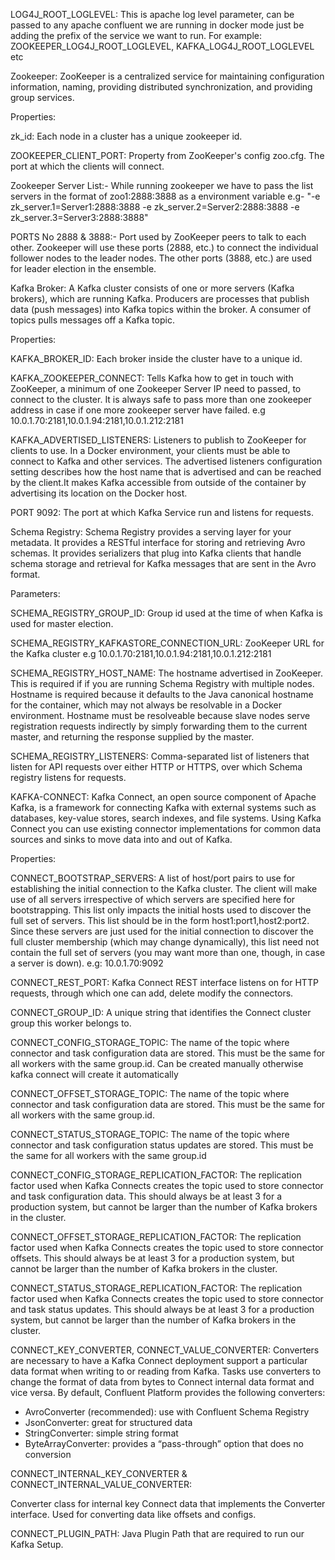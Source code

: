 LOG4J_ROOT_LOGLEVEL: This is apache log level parameter, can be passed to any apache confluent we are        running in docker mode just be adding the prefix of the service we want to run. 
    For example: ZOOKEEPER_LOG4J_ROOT_LOGLEVEL, KAFKA_LOG4J_ROOT_LOGLEVEL etc



Zookeeper: ZooKeeper is a centralized service for maintaining configuration information, naming,            providing distributed synchronization, and providing group services.

Properties:


zk_id: Each node in a cluster has a unique zookeeper id.

ZOOKEEPER_CLIENT_PORT: 	Property from ZooKeeper's config zoo.cfg. The port at which the clients will        connect.

Zookeeper Server List:- While running zookeeper we have to pass the list servers in the format of zoo1:2888:3888 as a environment variable
e.g- "-e zk_server.1=Server1:2888:3888 -e zk_server.2=Server2:2888:3888 -e zk_server.3=Server3:2888:3888"

PORTS No 2888 & 3888:- Port used by ZooKeeper peers to talk to each other. Zookeeper will use these         ports (2888, etc.) to connect the individual follower nodes to the leader nodes. The other ports        (3888, etc.) are used for leader election in the ensemble.



Kafka Broker: A Kafka cluster consists of one or more servers (Kafka brokers), which are running Kafka.     Producers are processes that publish data (push messages) into Kafka topics within the broker. A         consumer of topics pulls messages off a Kafka topic.

Properties:

KAFKA_BROKER_ID: Each broker inside the cluster have to a unique id.

KAFKA_ZOOKEEPER_CONNECT: Tells Kafka how to get in touch with ZooKeeper, a minimum of one Zookeeper Server IP need to passed, to connect to the cluster. It is always safe to pass more than one zookeeper address in case if one more zookeeper server have failed.
e.g 10.0.1.70:2181,10.0.1.94:2181,10.0.1.212:2181


KAFKA_ADVERTISED_LISTENERS: Listeners to publish to ZooKeeper for clients to use. In a Docker environment, your clients must be able to connect to Kafka and other services. The advertised listeners configuration setting describes how the host name that is advertised and can be reached by the client.It makes Kafka accessible from outside of the container by advertising its location on the Docker host.

PORT 9092: The port at which Kafka Service run and listens for requests.


Schema Registry: Schema Registry provides a serving layer for your metadata. It provides a RESTful interface for storing and retrieving Avro schemas. It provides serializers that plug into Kafka clients that handle schema storage and retrieval for Kafka messages that are sent in the Avro format.

Parameters:

SCHEMA_REGISTRY_GROUP_ID: Group id used at the time of when Kafka is used for master election.

SCHEMA_REGISTRY_KAFKASTORE_CONNECTION_URL: ZooKeeper URL for the Kafka cluster
e.g 10.0.1.70:2181,10.0.1.94:2181,10.0.1.212:2181

SCHEMA_REGISTRY_HOST_NAME: The hostname advertised in ZooKeeper. This is required if if you are running Schema Registry with multiple nodes. Hostname is required because it defaults to the Java canonical hostname for the container, which may not always be resolvable in a Docker environment. Hostname must be resolveable because slave nodes serve registration requests indirectly by simply forwarding them to the current master, and returning the response supplied by the master.

SCHEMA_REGISTRY_LISTENERS: Comma-separated list of listeners that listen for API requests over either HTTP or HTTPS, over which Schema registry listens for requests.


KAFKA-CONNECT:
Kafka Connect, an open source component of Apache Kafka, is a framework for connecting Kafka with external systems such as databases, key-value stores, search indexes, and file systems.
Using Kafka Connect you can use existing connector implementations for common data sources and sinks to move data into and out of Kafka.


Properties:

CONNECT_BOOTSTRAP_SERVERS: A list of host/port pairs to use for establishing the initial connection to the Kafka cluster. The client will make use of all servers irrespective of which servers are specified here for bootstrapping. This list only impacts the initial hosts used to discover the full set of servers. This list should be in the form host1:port1,host2:port2. Since these servers are just used for the initial connection to discover the full cluster membership (which may change dynamically), this list need not contain the full set of servers (you may want more than one, though, in case a server is down).
e.g: 10.0.1.70:9092


CONNECT_REST_PORT:  Kafka Connect REST interface listens on for HTTP requests, through which one can add, delete modify the connectors.

CONNECT_GROUP_ID: A unique string that identifies the Connect cluster group this worker belongs to.

CONNECT_CONFIG_STORAGE_TOPIC: The name of the topic where connector and task configuration data are stored. This must be the same for all workers with the same group.id. Can be created manually otherwise kafka connect will create it automatically

CONNECT_OFFSET_STORAGE_TOPIC: The name of the topic where connector and task configuration data are stored. This must be the same for all workers with the same group.id.


CONNECT_STATUS_STORAGE_TOPIC: The name of the topic where connector and task configuration status updates are stored. This must be the same for all workers with the same group.id


CONNECT_CONFIG_STORAGE_REPLICATION_FACTOR: The replication factor used when Kafka Connects creates the topic used to store connector and task configuration data. This should always be at least 3 for a production system, but cannot be larger than the number of Kafka brokers in the cluster.

CONNECT_OFFSET_STORAGE_REPLICATION_FACTOR: The replication factor used when Kafka Connects creates the topic used to store connector offsets. This should always be at least 3 for a production system, but cannot be larger than the number of Kafka brokers in the cluster.

CONNECT_STATUS_STORAGE_REPLICATION_FACTOR: The replication factor used when Kafka Connects creates the topic used to store connector and task status updates. This should always be at least 3 for a production system, but cannot be larger than the number of Kafka brokers in the cluster.

CONNECT_KEY_CONVERTER, CONNECT_VALUE_CONVERTER:
Converters are necessary to have a Kafka Connect  deployment support a particular data format when writing to or reading from Kafka. Tasks use converters to change the format of data from bytes to Connect internal data format and vice versa.
By default, Confluent Platform provides the following converters:
- AvroConverter (recommended): use with Confluent Schema Registry
- JsonConverter: great for structured data
- StringConverter: simple string format
- ByteArrayConverter: provides a “pass-through” option that does no conversion

CONNECT_INTERNAL_KEY_CONVERTER & CONNECT_INTERNAL_VALUE_CONVERTER:

Converter class for internal key Connect data that implements the Converter interface. Used for converting data like offsets and configs.


CONNECT_PLUGIN_PATH: Java Plugin Path that are required to run our Kafka Setup.